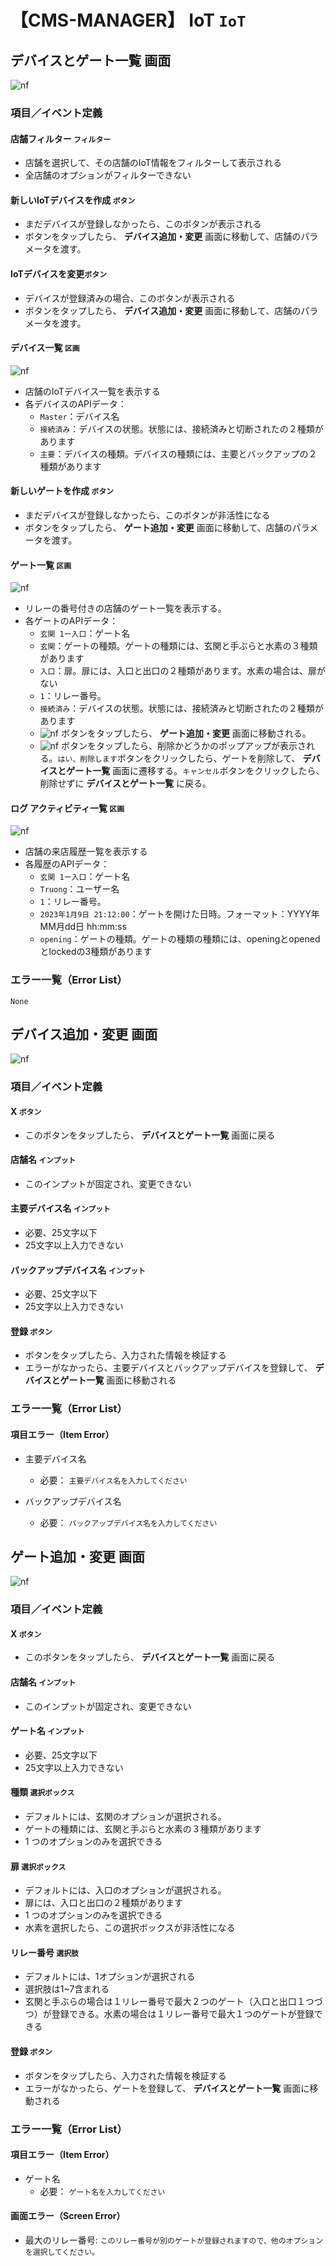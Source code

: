 # 【CMS-MANAGER】 **IoT** `IoT`

## **デバイスとゲート一覧** 画面

![nf](image/jp/cms/307/list-device-and-gate.png)

### 項目／イベント定義

#### 店舗フィルター `フィルター`

- 店舗を選択して、その店舗のIoT情報をフィルターして表示される
- 全店舗のオプションがフィルターできない

#### 新しいIoTデバイスを作成 `ボタン`

- まだデバイスが登録しなかったら、このボタンが表示される
- ボタンをタップしたら、 **デバイス追加・変更** 画面に移動して、店舗のパラメータを渡す。

#### IoTデバイスを変更`ボタン`

- デバイスが登録済みの場合、このボタンが表示される
- ボタンをタップしたら、 **デバイス追加・変更** 画面に移動して、店舗のパラメータを渡す。

#### デバイス一覧 `区画`

![nf](image/jp/cms/307/list-device.png)

- 店舗のIoTデバイス一覧を表示する
- 各デバイスのAPIデータ：
    - `Master`：デバイス名
    - `接続済み`：デバイスの状態。状態には、接続済みと切断されたの２種類があります
    - `主要`：デバイスの種類。デバイスの種類には、主要とバックアップの２種類があります

#### 新しいゲートを作成 `ボタン`

- まだデバイスが登録しなかったら、このボタンが非活性になる
- ボタンをタップしたら、 **ゲート追加・変更** 画面に移動して、店舗のパラメータを渡す。

#### ゲート一覧 `区画`

![nf](image/jp/cms/307/list-gate.png)

- リレーの番号付きの店舗のゲート一覧を表示する。
- 各ゲートのAPIデータ：
    - `玄関 1ー入口`：ゲート名
    - `玄関`：ゲートの種類。ゲートの種類には、玄関と手ぶらと水素の３種類があります
    - `入口`：扉。扉には、入口と出口の２種類があります。水素の場合は、扉がない
    - `1`：リレー番号。
    - `接続済み`：デバイスの状態。状態には、接続済みと切断されたの２種類があります
    - ![nf](image/jp/cms/307/edit-icon.png) ボタンをタップしたら、 **ゲート追加・変更** 画面に移動される。
    - ![nf](image/jp/cms/307/delete-icon.png) ボタンをタップしたら、削除かどうかのポップアップが表示される。`はい、削除します`ボタンをクリックしたら、ゲートを削除して、 **デバイスとゲート一覧** 画面に遷移する。`キャンセル`ボタンをクリックしたら、 削除せずに **デバイスとゲート一覧** に戻る。

#### ログ アクティビティ一覧 `区画`

![nf](image/jp/cms/307/list-log.png)

- 店舗の来店履歴一覧を表示する
- 各履歴のAPIデータ：
    - `玄関 1ー入口`：ゲート名
    - `Truong`：ユーザー名
    - `1`：リレー番号。
    - `2023年1月9日 21:12:00`：ゲートを開けた日時。フォーマット：YYYY年MM月dd日 hh:mm:ss
    - `opening`：ゲートの種類。ゲートの種類の種類には、openingとopenedとlockedの3種類があります

### エラー一覧（Error List）

`None`

## **デバイス追加・変更** 画面

![nf](image/jp/cms/307/create-edit-device.png)

### 項目／イベント定義

#### X `ボタン`

- このボタンをタップしたら、 **デバイスとゲート一覧** 画面に戻る

#### 店舗名 `インプット`

- このインプットが固定され、変更できない

#### 主要デバイス名 `インプット`

- 必要、25文字以下
- 25文字以上入力できない

#### バックアップデバイス名 `インプット`

- 必要、25文字以下
- 25文字以上入力できない

#### 登録 `ボタン`

- ボタンをタップしたら、入力された情報を検証する
- エラーがなかったら、主要デバイスとバックアップデバイスを登録して、 **デバイスとゲート一覧** 画面に移動される


### エラー一覧（Error List）

#### 項目エラー（Item Error）

- 主要デバイス名
    - 必要： `主要デバイス名を入力してください`

- バックアップデバイス名
    - 必要： `バックアップデバイス名を入力してください`

## **ゲート追加・変更** 画面

![nf](image/jp/cms/307/create-edit-gate.png)

### 項目／イベント定義

#### X `ボタン`

- このボタンをタップしたら、 **デバイスとゲート一覧** 画面に戻る

#### 店舗名 `インプット`

- このインプットが固定され、変更できない

#### ゲート名 `インプット`

- 必要、25文字以下
- 25文字以上入力できない

#### 種類 `選択ボックス`

- デフォルトには、玄関のオプションが選択される。
- ゲートの種類には、玄関と手ぶらと水素の３種類があります
- 1 つのオプションのみを選択できる

#### 扉 `選択ボックス`

- デフォルトには、入口のオプションが選択される。
- 扉には、入口と出口の２種類があります
- 1 つのオプションのみを選択できる
- 水素を選択したら、この選択ボックスが非活性になる

#### リレー番号 `選択肢`

- デフォルトには、1オプションが選択される
- 選択肢は1~7含まれる
- 玄関と手ぶらの場合は１リレー番号で最大２つのゲート（入口と出口１つづつ）が登録できる。水素の場合は１リレー番号で最大１つのゲートが登録できる

#### 登録 `ボタン`

- ボタンをタップしたら、入力された情報を検証する
- エラーがなかったら、ゲートを登録して、 **デバイスとゲート一覧** 画面に移動される


### エラー一覧（Error List）

#### 項目エラー（Item Error）

- ゲート名
    - 必要： `ゲート名を入力してください`

#### 画面エラー（Screen Error）

- 最大のリレー番号: `このリレー番号が別のゲートが登録されますので、他のオプションを選択してください。`